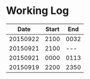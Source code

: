 # Working Log

|Date|Start|End|
|----|-----|---|
|20150922|2100|0032|
|20150921|2100|---|
|20150921|0000|0113|
|20150919|2200|2350|
